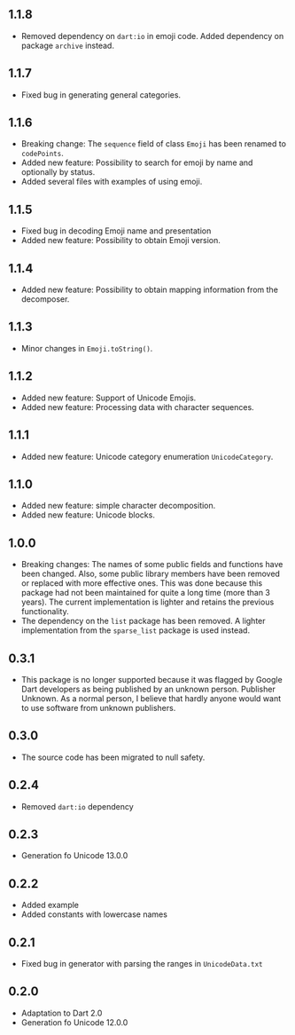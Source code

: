 ## 1.1.8

- Removed dependency on `dart:io` in emoji code. Added dependency on package `archive` instead.

## 1.1.7

- Fixed bug in generating general categories.

## 1.1.6

- Breaking change: The `sequence` field of class `Emoji` has been renamed to `codePoints`.
- Added new feature: Possibility to search for emoji by name and optionally by status.
- Added several files with examples of using emoji.

## 1.1.5

- Fixed bug in decoding Emoji name and presentation
- Added new feature: Possibility to obtain Emoji version.

## 1.1.4

- Added new feature: Possibility to obtain mapping information from the decomposer.

## 1.1.3

- Minor changes in `Emoji.toString()`.

## 1.1.2

- Added new feature: Support of Unicode Emojis.
- Added new feature: Processing data with character sequences.

## 1.1.1

- Added new feature: Unicode category enumeration `UnicodeCategory`.

## 1.1.0

- Added new feature: simple character decomposition.
- Added new feature: Unicode blocks.

## 1.0.0

- Breaking changes: The names of some public fields and functions have been changed. Also, some public library members have been removed or replaced with more effective ones. This was done because this package had not been maintained for quite a long time (more than 3 years). The current implementation is lighter and retains the previous functionality.
- The dependency on the `list` package has been removed. A lighter implementation from the `sparse_list` package is used instead.

## 0.3.1

- This package is no longer supported because it was flagged by Google Dart developers as being published by an unknown person. Publisher Unknown. As a normal person, I believe that hardly anyone would want to use software from unknown publishers.

## 0.3.0

- The source code has been migrated to null safety.

## 0.2.4

- Removed `dart:io` dependency

## 0.2.3

- Generation fo Unicode 13.0.0

## 0.2.2

- Added example
- Added constants with lowercase names

## 0.2.1

- Fixed bug in generator with parsing the ranges in `UnicodeData.txt`

## 0.2.0

- Adaptation to Dart 2.0
- Generation fo Unicode 12.0.0
